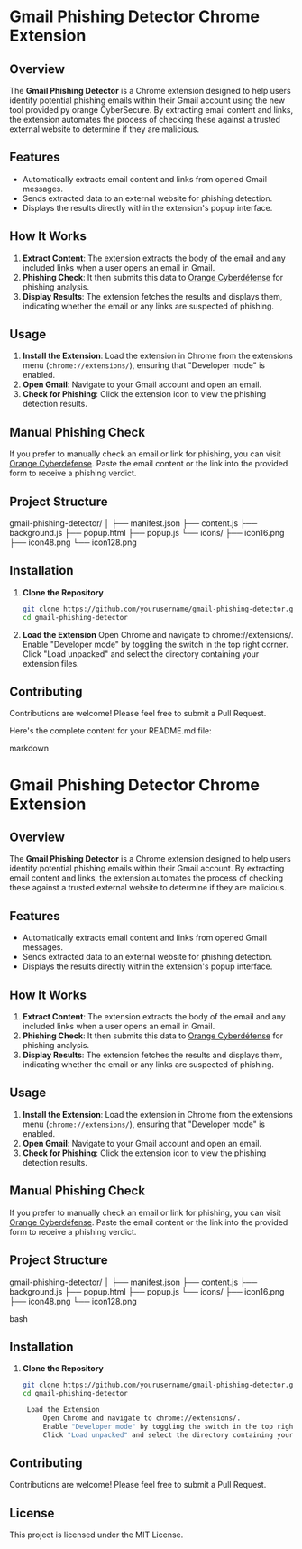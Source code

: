 # Gmail Phishing Detector Chrome Extension

## Overview
The **Gmail Phishing Detector** is a Chrome extension designed to help users identify potential phishing emails within their Gmail account using the new tool provided py orange CyberSecure. By extracting email content and links, the extension automates the process of checking these against a trusted external website to determine if they are malicious.

## Features
- Automatically extracts email content and links from opened Gmail messages.
- Sends extracted data to an external website for phishing detection.
- Displays the results directly within the extension's popup interface.

## How It Works
1. **Extract Content**: The extension extracts the body of the email and any included links when a user opens an email in Gmail.
2. **Phishing Check**: It then submits this data to [Orange Cyberdéfense](https://cybersecurite.orange.fr/) for phishing analysis.
3. **Display Results**: The extension fetches the results and displays them, indicating whether the email or any links are suspected of phishing.

## Usage
1. **Install the Extension**: Load the extension in Chrome from the extensions menu (`chrome://extensions/`), ensuring that "Developer mode" is enabled.
2. **Open Gmail**: Navigate to your Gmail account and open an email.
3. **Check for Phishing**: Click the extension icon to view the phishing detection results.

## Manual Phishing Check
If you prefer to manually check an email or link for phishing, you can visit [Orange Cyberdéfense](https://cybersecurite.orange.fr/). Paste the email content or the link into the provided form to receive a phishing verdict.

## Project Structure
gmail-phishing-detector/
│
├── manifest.json
├── content.js
├── background.js
├── popup.html
├── popup.js
└── icons/
├── icon16.png
├── icon48.png
└── icon128.png


## Installation

1. **Clone the Repository**
   ```bash
   git clone https://github.com/yourusername/gmail-phishing-detector.git
   cd gmail-phishing-detector

2. **Load the Extension**
    Open Chrome and navigate to chrome://extensions/.
    Enable "Developer mode" by toggling the switch in the top right corner.
    Click "Load unpacked" and select the directory containing your extension files.

## Contributing
Contributions are welcome! Please feel free to submit a Pull Request.

Here's the complete content for your README.md file:

markdown

# Gmail Phishing Detector Chrome Extension

## Overview
The **Gmail Phishing Detector** is a Chrome extension designed to help users identify potential phishing emails within their Gmail account. By extracting email content and links, the extension automates the process of checking these against a trusted external website to determine if they are malicious.

## Features
- Automatically extracts email content and links from opened Gmail messages.
- Sends extracted data to an external website for phishing detection.
- Displays the results directly within the extension's popup interface.

## How It Works
1. **Extract Content**: The extension extracts the body of the email and any included links when a user opens an email in Gmail.
2. **Phishing Check**: It then submits this data to [Orange Cyberdéfense](https://cybersecurite.orange.fr/) for phishing analysis.
3. **Display Results**: The extension fetches the results and displays them, indicating whether the email or any links are suspected of phishing.

## Usage
1. **Install the Extension**: Load the extension in Chrome from the extensions menu (`chrome://extensions/`), ensuring that "Developer mode" is enabled.
2. **Open Gmail**: Navigate to your Gmail account and open an email.
3. **Check for Phishing**: Click the extension icon to view the phishing detection results.

## Manual Phishing Check
If you prefer to manually check an email or link for phishing, you can visit [Orange Cyberdéfense](https://cybersecurite.orange.fr/). Paste the email content or the link into the provided form to receive a phishing verdict.

## Project Structure

gmail-phishing-detector/
│
├── manifest.json
├── content.js
├── background.js
├── popup.html
├── popup.js
└── icons/
├── icon16.png
├── icon48.png
└── icon128.png

bash


## Installation

1. **Clone the Repository**
   ```bash
   git clone https://github.com/yourusername/gmail-phishing-detector.git
   cd gmail-phishing-detector

    Load the Extension
        Open Chrome and navigate to chrome://extensions/.
        Enable "Developer mode" by toggling the switch in the top right corner.
        Click "Load unpacked" and select the directory containing your extension files.

## Contributing

Contributions are welcome! Please feel free to submit a Pull Request.

## License

This project is licensed under the MIT License.
